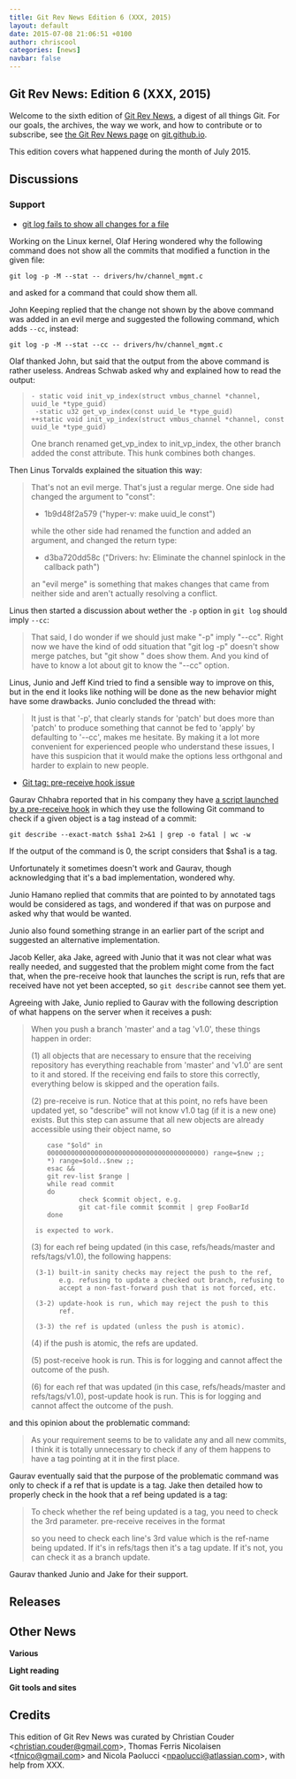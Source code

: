 ```yaml
---
title: Git Rev News Edition 6 (XXX, 2015)
layout: default
date: 2015-07-08 21:06:51 +0100
author: chriscool
categories: [news]
navbar: false
---
```


## Git Rev News: Edition 6 (XXX, 2015)

Welcome to the sixth edition of [Git Rev News](http://git.github.io/rev_news/rev_news.html),
a digest of all things Git. For our goals, the archives, the way we work, and how to contribute or to
subscribe, see [the Git Rev News page](http://git.github.io/rev_news/rev_news.html) on [git.github.io](http://git.github.io).

This edition covers what happened during the month of July 2015.

## Discussions

<!---
### General
-->

<!---
### Reviews
-->

### Support

* [git log fails to show all changes for a file](http://thread.gmane.org/gmane.comp.version-control.git/273937)

Working on the Linux kernel, Olaf Hering wondered why the following
command does not show all the commits that modified a function in the
given file:

```
git log -p -M --stat -- drivers/hv/channel_mgmt.c
```

and asked for a command that could show them all.

John Keeping replied that the change not shown by the above command
was added in an evil merge and suggested the following command, which
adds `--cc`, instead:

```
git log -p -M --stat --cc -- drivers/hv/channel_mgmt.c
```

Olaf thanked John, but said that the output from the above command is
rather useless. Andreas Schwab asked why and explained how to read the
output:

> ```
> - static void init_vp_index(struct vmbus_channel *channel, uuid_le *type_guid)
>  -static u32 get_vp_index(const uuid_le *type_guid)
> ++static void init_vp_index(struct vmbus_channel *channel, const uuid_le *type_guid)
> ```
>
> One branch renamed get_vp_index to init_vp_index, the other branch added
> the const attribute.  This hunk combines both changes.

Then Linus Torvalds explained the situation this way:

> That's not an evil merge. That's just a regular merge. One side had
> changed the argument to "const":
>
>  - 1b9d48f2a579 ("hyper-v: make uuid_le const")
>
> while the other side had renamed the function and added an argument,
> and changed the return type:
>
>  - d3ba720dd58c ("Drivers: hv: Eliminate the channel spinlock in the
> callback path")
>
> an "evil merge" is something that makes changes that came from neither
> side and aren't actually resolving a conflict.

Linus then started a discussion about wether the `-p` option in `git
log` should imply `--cc`:

> That said, I do wonder if we should just make "-p" imply "--cc". Right
> now we have the kind of odd situation that "git log -p" doesn't show
> merge patches, but "git show <cmit>" does show them. And you kind of
> have to know a lot about git to know the "--cc" option.

Linus, Junio and Jeff Kind tried to find a sensible way to improve on
this, but in the end it looks like nothing will be done as the new
behavior might have some drawbacks. Junio concluded the thread with:

> It just is that '-p', that clearly stands for 'patch' but does more
> than 'patch' to produce something that cannot be fed to 'apply' by
> defaulting to '--cc', makes me hesitate.  By making it a lot more
> convenient for experienced people who understand these issues, I
> have this suspicion that it would make the options less orthgonal
> and harder to explain to new people.


* [Git tag: pre-receive hook issue](http://thread.gmane.org/gmane.comp.version-control.git/274095)

Gaurav Chhabra reported that in his company they have [a script
launched by a pre-receive hook](http://pastebin.com/VnMQp5ar) in which
they use the following Git command to check if a given object is a tag
instead of a commit:

```
git describe --exact-match $sha1 2>&1 | grep -o fatal | wc -w
```

If the output of the command is 0, the script considers that $sha1 is
a tag.

Unfortunately it sometimes doesn't work and Gaurav, though
acknowledging that it's a bad implementation, wondered why.

Junio Hamano replied that commits that are pointed to by annotated
tags would be considered as tags, and wondered if that was on purpose
and asked why that would be wanted.

Junio also found something strange in an earlier part of the script
and suggested an alternative implementation.

Jacob Keller, aka Jake, agreed with Junio that it was not clear what
was really needed, and suggested that the problem might come from the
fact that, when the pre-receive hook that launches the script is run,
refs that are received have not yet been accepted, so `git describe`
cannot see them yet.

Agreeing with Jake, Junio replied to Gaurav with the following
description of what happens on the server when it receives a push:

> When you push a branch 'master' and a tag 'v1.0', these things
> happen in order:
>
>  (1) all objects that are necessary to ensure that the receiving
>      repository has everything reachable from 'master' and 'v1.0'
>      are sent to it and stored.  If the receiving end fails to store
>      this correctly, everything below is skipped and the operation
>      fails.
>
>  (2) pre-receive is run.  Notice that at this point, no refs have
>      been updated yet, so "describe" will not know v1.0 tag (if it
>      is a new one) exists.  But this step can assume that all new
>      objects are already accessible using their object name, so
>
>         case "$old" in
>         0000000000000000000000000000000000000000) range=$new ;;
>         *) range=$old..$new ;;
>         esac &&
>         git rev-list $range |
>         while read commit
>         do
>                 check $commit object, e.g.
>                 git cat-file commit $commit | grep FooBarId
>         done
>
>      is expected to work.
>
>  (3) for each ref being updated (in this case, refs/heads/master and
>      refs/tags/v1.0), the following happens:
>
>      (3-1) built-in sanity checks may reject the push to the ref,
>            e.g. refusing to update a checked out branch, refusing to
>            accept a non-fast-forward push that is not forced, etc.
>
>      (3-2) update-hook is run, which may reject the push to this
>            ref.
>
>      (3-3) the ref is updated (unless the push is atomic).
>
>  (4) if the push is atomic, the refs are updated.
>
>  (5) post-receive hook is run.  This is for logging and cannot
>      affect the outcome of the push.
>
>  (6) for each ref that was updated (in this case, refs/heads/master
>      and refs/tags/v1.0), post-update hook is run.  This is for
>      logging and cannot affect the outcome of the push.

and this opinion about the problematic command:

> As your requirement seems to be to validate any and all new commits,
> I think it is totally unnecessary to check if any of them happens to
> have a tag pointing at it in the first place.

Gaurav eventually said that the purpose of the problematic command was
only to check if a ref that is update is a tag. Jake then detailed how
to properly check in the hook that a ref being updated is a tag:

> To check whether the ref being updated is a tag, you need to check the
> 3rd parameter. pre-receive receives in the format
>
> <old-value> <new-value> <ref-name>
>
> so you need to check each line's 3rd value which is the ref-name being
> updated. If it's in refs/tags then it's a tag update. If it's not, you
> can check it as a branch update.

Gaurav thanked Junio and Jake for their support.

## Releases

 
## Other News

__Various__


__Light reading__


__Git tools and sites__


## Credits

This edition of Git Rev News was curated by Christian Couder &lt;<christian.couder@gmail.com>&gt;,
Thomas Ferris Nicolaisen &lt;<tfnico@gmail.com>&gt; and Nicola Paolucci &lt;<npaolucci@atlassian.com>&gt;,
with help from XXX.
